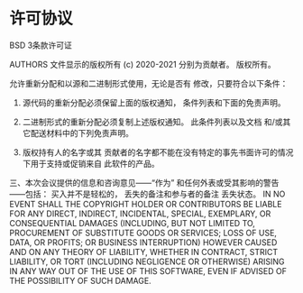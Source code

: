 # 许可协议

BSD 3条款许可证

AUTHORS 文件显示的版权所有 (c) 2020-2021 分别为贡献者。 版权所有。

允许重新分配和以源和二进制形式使用，无论是否有 修改，只要符合以下条件：

1. 源代码的重新分配必须保留上面的版权通知， 条件列表和下面的免责声明。

2. 二进制形式的重新分配必须复制上述版权通知。 此条件列表以及文档 和/或其它配送材料中的下列免责声明。

3. 版权持有人的名字或其 贡献者的名字都不能在没有特定的事先书面许可的情况下用于支持或促销来自 此软件的产品。

三、本次会议提供的信息和咨询意见――“作为” 和任何外表或受其影响的警告――包括： 买入并不是轻松的， 丢失的备注和参与者的备注 丢失状态。 IN NO EVENT SHALL THE COPYRIGHT HOLDER OR CONTRIBUTORS BE LIABLE FOR ANY DIRECT, INDIRECT, INCIDENTAL, SPECIAL, EXEMPLARY, OR CONSEQUENTIAL DAMAGES (INCLUDING, BUT NOT LIMITED TO, PROCUREMENT OF SUBSTITUTE GOODS OR SERVICES; LOSS OF USE, DATA, OR PROFITS; OR BUSINESS INTERRUPTION) HOWEVER CAUSED AND ON ANY THEORY OF LIABILITY, WHETHER IN CONTRACT, STRICT LIABILITY, OR TORT (INCLUDING NEGLIGENCE OR OTHERWISE) ARISING IN ANY WAY OUT OF THE USE OF THIS SOFTWARE, EVEN IF ADVISED OF THE POSSIBILITY OF SUCH DAMAGE.

